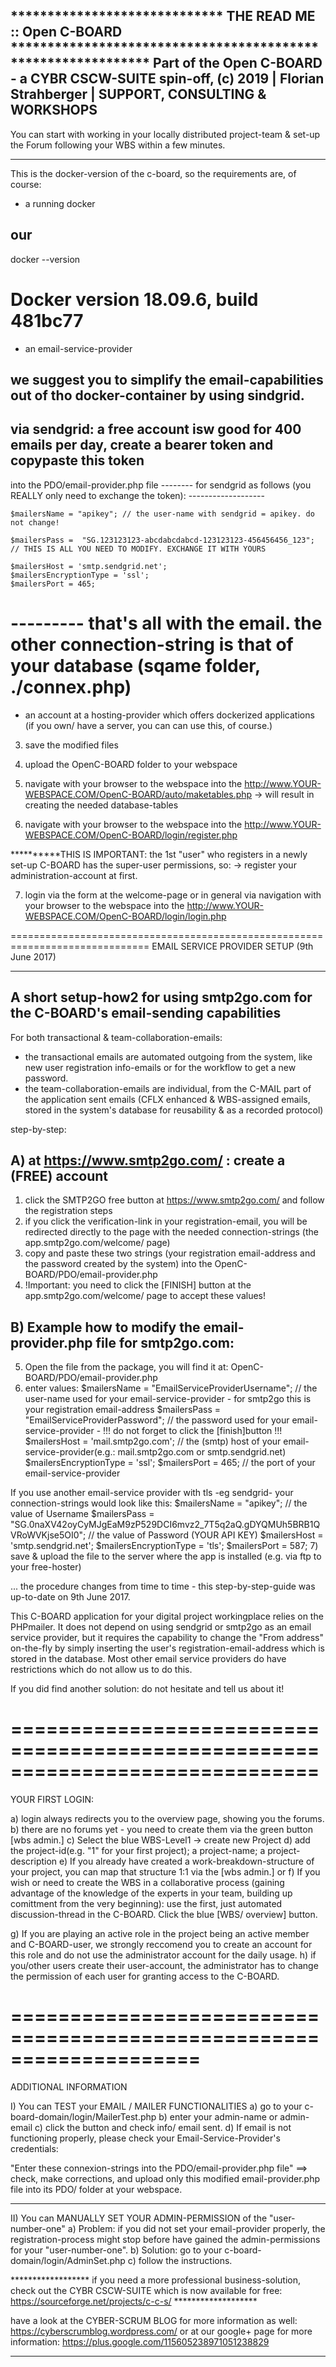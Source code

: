 ***************************** THE READ ME :: Open C-BOARD *************************************************************
Part of the Open C-BOARD - a CYBR CSCW-SUITE spin-off, (c) 2019 | Florian Strahberger | SUPPORT, CONSULTING & WORKSHOPS 
-----------------------------------------------------------------------------------------------------------------------

You can start with working in your locally distributed project-team & set-up the Forum following your WBS within a few minutes.

----------------------------------------------
This is the docker-version of the c-board, 
so the requirements are, of course:

+ a running docker
## our 
docker --version

Docker version 18.09.6, build 481bc77
=====================================

+ an email-service-provider

## we suggest you to simplify the email-capabilities out of tho docker-container by using sindgrid.
## via sendgrid: a free account isw good for 400 emails per day, create a bearer token and copypaste this token
into the PDO/email-provider.php file
-------- for sendgrid as follows (you REALLY only need to exchange the token): -------------------

    $mailersName = "apikey"; // the user-name with sendgrid = apikey. do not change!

    $mailersPass =  "SG.123123123-abcdabcdabcd-123123123-456456456_123"; // THIS IS ALL YOU NEED TO MODIFY. EXCHANGE IT WITH YOURS
    
    $mailersHost = 'smtp.sendgrid.net';
    $mailersEncryptionType = 'ssl';
    $mailersPort = 465; 
--------- that's all with the email. the other connection-string is that of your database (sqame folder, ./connex.php)  
===========================================


+ an account at a hosting-provider which offers dockerized applications (if you own/ have a server, you can can use this, of course.)


3) save the modified files

4) upload the OpenC-BOARD folder to your webspace

5) navigate with your browser to the webspace into the http://www.YOUR-WEBSPACE.COM/OpenC-BOARD/auto/maketables.php
-> will result in creating the needed database-tables

6) navigate with your browser to the webspace into the http://www.YOUR-WEBSPACE.COM/OpenC-BOARD/login/register.php

**********THIS IS IMPORTANT: the 1st "user" who registers in a newly set-up C-BOARD has the super-user permissions, so: 
-> register your administration-account at first.

7) login via the form at the welcome-page or
in general via navigation with your browser to the webspace into the http://www.YOUR-WEBSPACE.COM/OpenC-BOARD/login/login.php

==============================================================================
EMAIL SERVICE PROVIDER SETUP  (9th June 2017)
_____________________________

A short setup-how2 for using smtp2go.com for the C-BOARD's email-sending capabilities
---------------------------------------------------------------------------------------

For both transactional & team-collaboration-emails: 
- the transactional emails are automated outgoing from the system, like new user registration info-emails or for the workflow to get a new password.
- the team-collaboration-emails are individual, from the C-MAIL part of the application sent emails (CFLX enhanced & WBS-assigned emails, stored in the system's database for reusability & as a recorded protocol)


step-by-step:

A) at https://www.smtp2go.com/ : create a (FREE) account
----------------------------------------------
1) click the SMTP2GO free button at https://www.smtp2go.com/ and follow the registration steps
2) if you click the verification-link in your registration-email, you will be redirected directly to the page with the needed connection-strings (the app.smtp2go.com/welcome/ page)
3) copy and paste these two strings (your registration email-address and the password created by the system) into the OpenC-BOARD/PDO/email-provider.php
4) !Important: you need to click the [FINISH] button at the app.smtp2go.com/welcome/ page to accept these values!

B) Example how to modify the email-provider.php file for smtp2go.com:
----------------------------------------------
5) Open the file from the package, you will find it at: OpenC-BOARD/PDO/email-provider.php
6) enter values:
	$mailersName = "EmailServiceProviderUsername"; // the user-name used for your email-service-provider - for smtp2go this is your registration email-address
	$mailersPass =  "EmailServiceProviderPassword"; // the password used for your email-service-provider - !!! do not forget to click the [finish]button !!!
	$mailersHost =  'mail.smtp2go.com'; // the (smtp) host of your email-service-provider(e.g.: mail.smtp2go.com or smtp.sendgrid.net)
	$mailersEncryptionType = 'ssl';
	$mailersPort = 465; // the port of your email-service-provider

If you use another email-service provider with tls -eg sendgrid- your connection-strings would look like this: 
	$mailersName = "apikey"; // the value of Username
	$mailersPass =  "SG.0naXV42oyCyMJgEaM9zP529DCI6mvz2_7T5q2aQ.gDYQMUh5BRB1QVRoWVKjse5OI0"; // the value of Password (YOUR API KEY)
	$mailersHost =  'smtp.sendgrid.net'; 
	$mailersEncryptionType = 'tls';
	$mailersPort = 587;
7) save & upload the file to the server where the app is installed (e.g. via ftp to your free-hoster) 



... the procedure changes from time to time - this step-by-step-guide was up-to-date on 9th June 2017.

This C-BOARD application for your digital project workingplace relies on the PHPmailer.
It does not depend on using sendgrid or smtp2go as an email service provider,
but it requires the capability to change the "From address" on-the-fly by simply inserting the user's registration-email-address which is stored in the database.
Most other email service providers do have restrictions which do not allow us to do this.

If you did find another solution: do not hesitate and tell us about it!



 		
==============================================================================
==============================================================================

YOUR FIRST LOGIN:

a) login always redirects you to the overview page, showing you the forums.
b) there are no forums yet - you need to create them via the green button [wbs admin.]
c) Select the blue WBS-Level1 -> create new Project
d) add the project-id(e.g. "1" for your first project); a project-name; a project-description
e) If you already have created a work-breakdown-structure of your project, you can map that structure 1:1 via the [wbs admin.]
or f) If you wish or need to create the WBS in a collaborative process (gaining advantage of the knowledge of the experts in your team, building up comittment from the very beginning): use the first, just automated discussion-thread in the C-BOARD. Click the blue [WBS/ overview] button.

g) If you are playing an active role in the project being an active member and C-BOARD-user, we strongly reccomend you to create an account for this role and do not use the administrator account for the daily usage. 
h) if you/other users create their user-account, the administrator has to change the permission of each user for granting access to the C-BOARD. 


====================================================================
====================================================================
 ADDITIONAL INFORMATION

I) You can TEST your EMAIL / MAILER FUNCTIONALITIES
a) go to your c-board-domain/login/MailerTest.php
b) enter your admin-name or admin-email
c) click the button and check info/ email sent.
d) If email is not functioning properly, please check your Email-Service-Provider's credentials:

 "Enter these connexion-strings into the PDO/email-provider.php file"
==> check, make corrections, and upload only this modified email-provider.php file into its PDO/ folder at your webspace.

---------------------

II) You can MANUALLY SET YOUR ADMIN-PERMISSION of the "user-number-one"
a) Problem: if you did not set your email-provider properly, the registration-process might stop before have gained the admin-permissions for your "user-number-one".
b) Solution: go to your c-board-domain/login/AdminSet.php
c) follow the instructions.





****************** if you need a more professional business-solution,
check out the CYBR CSCW-SUITE which is now available for free: https://sourceforge.net/projects/c-c-s/ *******************



have a look at the CYBER-SCRUM BLOG for more information as well: https://cyberscrumblog.wordpress.com/ 
or at our google+ page for more information: https://plus.google.com/115605238971051238829 
 *********************************************************************************************************
